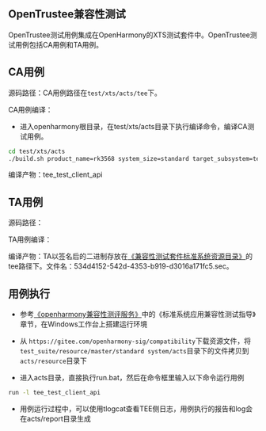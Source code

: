 ## OpenTrustee兼容性测试
OpenTrustee测试用例集成在OpenHarmony的XTS测试套件中。OpenTrustee测试用例包括CA用例和TA用例。
## CA用例

源码路径：CA用例路径在`test/xts/acts/tee`下。

CA用例编译：

- 进入openharmony根目录，在test/xts/acts目录下执行编译命令，编译CA测试用例。

```Bash
cd test/xts/acts
./build.sh product_name=rk3568 system_size=standard target_subsystem=tee
```

编译产物：tee_test_client_api

## TA用例

源码路径：

TA用例编译：

编译产物：TA以签名后的二进制存放在[《兼容性测试套件标准系统资源目录》](https://gitee.com/openharmony-sig/compatibility/tree/master/test_suite/resource/master/standard%20system/acts/resource)的tee路径下。文件名：534d4152-542d-4353-b919-d3016a171fc5.sec。

## 用例执行

- 参考[《openharmony兼容性测评服务》](https://www.openharmony.cn/certification/document/guid)中的《标准系统应用兼容性测试指导》章节，在Windows工作台上搭建运行环境

- 从 `https://gitee.com/openharmony-sig/compatibility`下载资源文件，将`test_suite/resource/master/standard system/acts`目录下的文件拷贝到`acts/resource`目录下
- 进入acts目录，直接执行run.bat，然后在命令框里输入以下命令运行用例

```Bash
run -l tee_test_client_api
```
- 用例运行过程中，可以使用tlogcat查看TEE侧日志，用例执行的报告和log会在acts/report目录生成